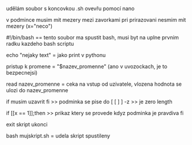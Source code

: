 udělám soubor s koncovkou .sh
ovevřu pomocí nano

v podmince musim mit mezery mezi zavorkami
pri prirazovani nesmim mit mezery (x="neco")

#!/bin/bash == tento soubor ma spustit bash, musi byt na uplne prvnim radku kazdeho bash scriptu

echo "nejaky text" = jako print v pythonu

pristup k promene = "$nazev_promenne"  (ano v uvozockach, je to bezpecnejsi)

read nazev_promenne = ceka na vstup od uzivatele, vlozena hodnota se ulozi do nazev_promenne

if musim uzavrit fi >> podminka se pise do [ [ ] ]
-z >> je zero length 

if [[x == 1]];then 
    >> prikaz ktery se provede kdyz podminka je pravdiva
fi

exit skript ukonci

bash mujskript.sh = udela skript spustileny
